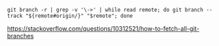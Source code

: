 ```git branch -r | grep -v '\->' | while read remote; do git branch --track "${remote#origin/}" "$remote"; done```

https://stackoverflow.com/questions/10312521/how-to-fetch-all-git-branches
